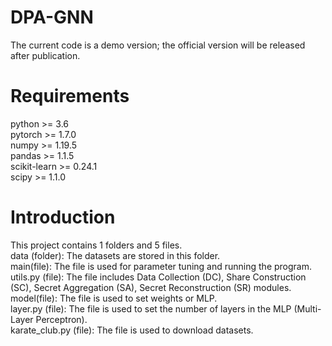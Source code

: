 # DPA-GNN
The current code is a demo version; the official version will be released after publication.

# Requirements
python >= 3.6  
pytorch >= 1.7.0  
numpy >=  1.19.5   
pandas >= 1.1.5    
scikit-learn >= 0.24.1   
scipy >= 1.1.0  


# Introduction
This project contains 1 folders and 5 files.      
data (folder): The datasets are stored in this folder.    
main(file): The file is used for parameter tuning and running the program.  
utils.py (file): The file includes Data Collection (DC), Share Construction (SC), Secret Aggregation (SA), Secret Reconstruction (SR) modules. 
model(file): The file is used to set weights or MLP.  
layer.py (file): The file is used to set the number of layers in the MLP (Multi-Layer Perceptron).   
karate_club.py (file): The file is used to download datasets.


